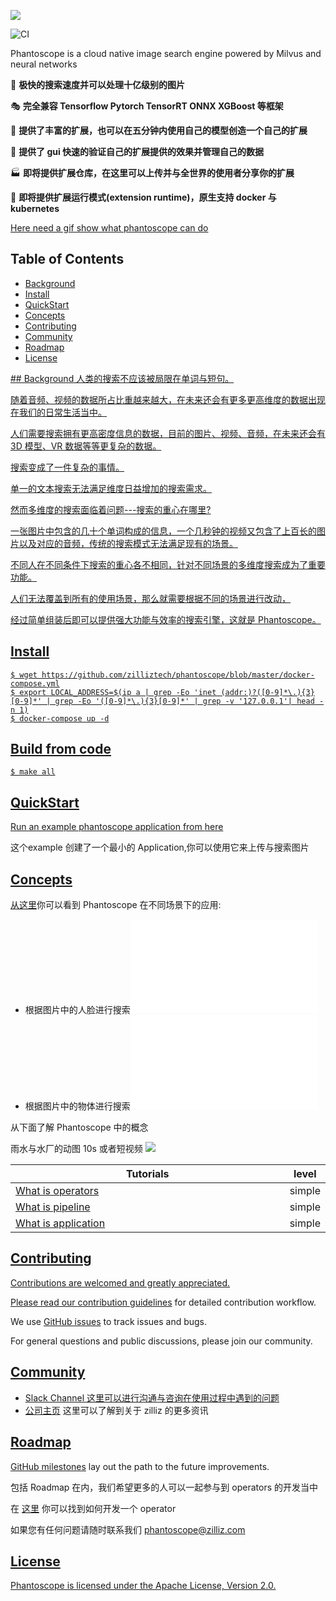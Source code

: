 ![](https://github.com/zilliztech/phantoscope/blob/master/.github/phantoscope-logo-fake.png)

![CI](https://github.com/zilliztech/phantoscope/workflows/CI/badge.svg?branch=master)

Phantoscope is a cloud native image search engine powered by Milvus and neural networks

🚀 **极快的搜索速度并可以处理十亿级别的图片**

🎭 **完全兼容 Tensorflow Pytorch TensorRT ONNX XGBoost 等框架**

📝 **提供了丰富的扩展，也可以在五分钟内使用自己的模型创造一个自己的扩展**

📇 **提供了 gui 快速的验证自己的扩展提供的效果并管理自己的数据**

🏭 **即将提供扩展仓库，在这里可以上传并与全世界的使用者分享你的扩展**

🚢 **即将提供扩展运行模式(extension runtime)，原生支持 docker 与 kubernetes**

[Here need a gif show what phantoscope can do]()

## Table of Contents

 - [Background](#background)
 - [Install](#install)
 - [QuickStart](#quickStart)
 - [Concepts](#concepts)
 - [Contributing](#contributing)
 - [Community](#community)
 - [Roadmap](#roadmap)
 - [License](#license)

<a href=”#background”>
## Background
人类的搜索不应该被局限在单词与短句。

随着音频、视频的数据所占比重越来越大，在未来还会有更多更高维度的数据出现在我们的日常生活当中。

人们需要搜索拥有更高密度信息的数据，目前的图片、视频、音频，在未来还会有 3D 模型、VR 数据等等更复杂的数据。

搜索变成了一件复杂的事情。

单一的文本搜索无法满足维度日益增加的搜索需求。

然而多维度的搜索面临着问题---搜索的重心在哪里?

一张图片中包含的几十个单词构成的信息，一个几秒钟的视频又包含了上百长的图片以及对应的音频，传统的搜索模式无法满足现有的场景。

不同人在不同条件下搜索的重心各不相同，针对不同场景的多维度搜索成为了重要功能。

人们无法覆盖到所有的使用场景，那么就需要根据不同的场景进行改动，

经过简单组装后即可以提供强大功能与效率的搜索引擎，这就是 Phantoscope。

<a href="#install"/>

## Install

    $ wget https://github.com/zilliztech/phantoscope/blob/master/docker-compose.yml
    $ export LOCAL_ADDRESS=$(ip a | grep -Eo 'inet (addr:)?([0-9]*\.){3}[0-9]*' | grep -Eo '([0-9]*\.){3}[0-9]*' | grep -v '127.0.0.1'| head -n 1)
    $ docker-compose up -d

## Build from code

	$ make all

<a href="#quickstart"/>

## QuickStart
Run an example phantoscope application from [here](./docs/site/zh-CN/quickstart)

这个example 创建了一个最小的 Application,你可以使用它来上传与搜索图片

<a href="#concepts"/>

## Concepts
从[这里](./docs/site/zh-CN/examples)你可以看到 Phantoscope 在不同场景下的应用:

 - 根据图片中的人脸进行搜索![](./docs/site/zh-CN/examples/face.md)
 - 根据图片中的物体进行搜索![](./docs/site/zh-CN/examples/object.md)

从下面了解 Phantoscope 中的概念

雨水与水厂的动图 10s 或者短视频
![](/.github/phantoscope-explain.png)

| Tutorials                                                                                              <img width=700/> | level  |
|-------------------------------------------------------------------------------------------------------------------------|--------|
| [What is operators](./docs/site/zh-CN/tutorials/operator.md)                    | simple |
| [What is pipeline](./docs/site/zh-CN/tutorials/pipeline.md)                     | simple |
| [What is application](./docs/site/zh-CN/tutorials/application.md)               | simple |

<a href="#contributing"/>

## Contributing
Contributions are welcomed and greatly appreciated. 

Please read our  [contribution guidelines](CONTRIBUTING.md)  for detailed contribution workflow.

We use  [GitHub issues](https://github.com/zilliztech/phantoscope/issues)  to track issues and bugs. 

For general questions and public discussions, please join our community.

<a href="#community"/>

## Community

 - Slack Channel 这里可以进行沟通与咨询在使用过程中遇到的问题
 - [公司主页](https://zilliz.com/) 这里可以了解到关于 zilliz 的更多资讯

<a href="#roadmap"/>

## Roadmap
[GitHub milestones](https://github.com/zilliztech/phantoscope/milestones) lay out the path to the future improvements.

包括 Roadmap 在内，我们希望更多的人可以一起参与到 operators 的开发当中

在 [这里](https://github.com/ReigenAraka/omnisearch-operators) 你可以找到如何开发一个 operator

如果您有任何问题请随时联系我们 phantoscope@zilliz.com

<a href="#license"/>

## License
Phantoscope is licensed under the Apache License, Version 2.0. 
